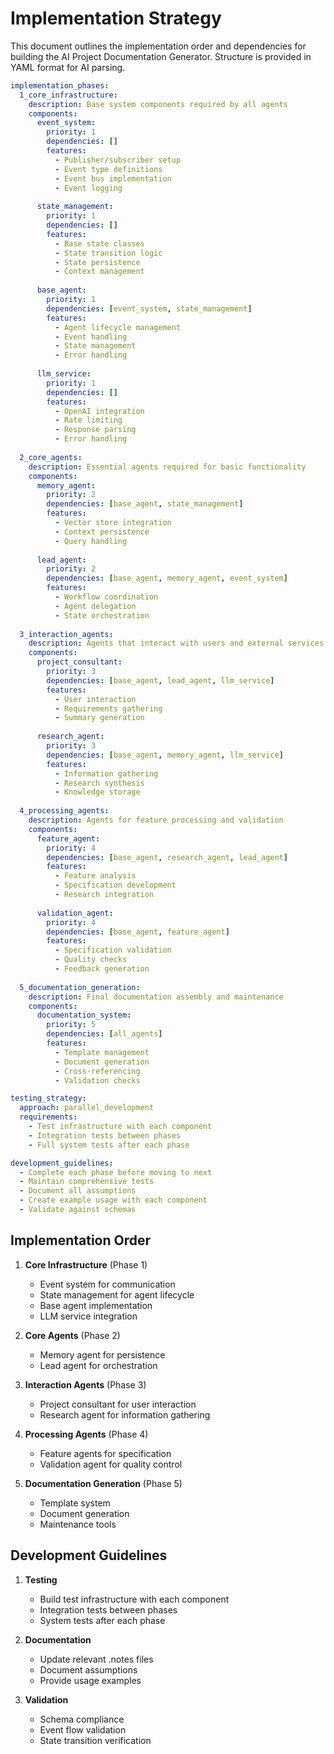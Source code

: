 # Implementation Strategy

This document outlines the implementation order and dependencies for building the AI Project Documentation Generator. Structure is provided in YAML format for AI parsing.

```yaml
implementation_phases:
  1_core_infrastructure:
    description: Base system components required by all agents
    components:
      event_system:
        priority: 1
        dependencies: []
        features:
          - Publisher/subscriber setup
          - Event type definitions
          - Event bus implementation
          - Event logging
      
      state_management:
        priority: 1
        dependencies: []
        features:
          - Base state classes
          - State transition logic
          - State persistence
          - Context management
      
      base_agent:
        priority: 1
        dependencies: [event_system, state_management]
        features:
          - Agent lifecycle management
          - Event handling
          - State management
          - Error handling
      
      llm_service:
        priority: 1
        dependencies: []
        features:
          - OpenAI integration
          - Rate limiting
          - Response parsing
          - Error handling
      
  2_core_agents:
    description: Essential agents required for basic functionality
    components:
      memory_agent:
        priority: 2
        dependencies: [base_agent, state_management]
        features:
          - Vector store integration
          - Context persistence
          - Query handling
      
      lead_agent:
        priority: 2
        dependencies: [base_agent, memory_agent, event_system]
        features:
          - Workflow coordination
          - Agent delegation
          - State orchestration
      
  3_interaction_agents:
    description: Agents that interact with users and external services
    components:
      project_consultant:
        priority: 3
        dependencies: [base_agent, lead_agent, llm_service]
        features:
          - User interaction
          - Requirements gathering
          - Summary generation
      
      research_agent:
        priority: 3
        dependencies: [base_agent, memory_agent, llm_service]
        features:
          - Information gathering
          - Research synthesis
          - Knowledge storage
  
  4_processing_agents:
    description: Agents for feature processing and validation
    components:
      feature_agent:
        priority: 4
        dependencies: [base_agent, research_agent, lead_agent]
        features:
          - Feature analysis
          - Specification development
          - Research integration
      
      validation_agent:
        priority: 4
        dependencies: [base_agent, feature_agent]
        features:
          - Specification validation
          - Quality checks
          - Feedback generation
  
  5_documentation_generation:
    description: Final documentation assembly and maintenance
    components:
      documentation_system:
        priority: 5
        dependencies: [all_agents]
        features:
          - Template management
          - Document generation
          - Cross-referencing
          - Validation checks

testing_strategy:
  approach: parallel_development
  requirements:
    - Test infrastructure with each component
    - Integration tests between phases
    - Full system tests after each phase

development_guidelines:
  - Complete each phase before moving to next
  - Maintain comprehensive tests
  - Document all assumptions
  - Create example usage with each component
  - Validate against schemas
```

## Implementation Order

1. **Core Infrastructure** (Phase 1)
   - Event system for communication
   - State management for agent lifecycle
   - Base agent implementation
   - LLM service integration

2. **Core Agents** (Phase 2)
   - Memory agent for persistence
   - Lead agent for orchestration

3. **Interaction Agents** (Phase 3)
   - Project consultant for user interaction
   - Research agent for information gathering

4. **Processing Agents** (Phase 4)
   - Feature agents for specification
   - Validation agent for quality control

5. **Documentation Generation** (Phase 5)
   - Template system
   - Document generation
   - Maintenance tools

## Development Guidelines

1. **Testing**
   - Build test infrastructure with each component
   - Integration tests between phases
   - System tests after each phase

2. **Documentation**
   - Update relevant .notes files
   - Document assumptions
   - Provide usage examples

3. **Validation**
   - Schema compliance
   - Event flow validation
   - State transition verification 